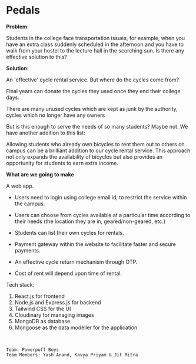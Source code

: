 # Pedals

**Problem:**

Students in the college face transportation issues, for example, when you have an extra class suddenly scheduled in the afternoon and you have to walk from your hostel to the lecture hall in the scorching sun. Is there any effective solution to this?

**Solution:**
 
An 'effective' cycle rental service. But where do the cycles come from?

Final years can donate the cycles they used once they end their college days.

There are many unused cycles which are kept as junk by the authority, cycles which no longer have any owners

But is this enough to serve the needs of so many students? Maybe not. We have another addition to this list:

Allowing students who already own bicycles to rent them out to others on campus can be a brilliant addition to our cycle rental service. This approach not only expands the availability of bicycles but also provides an opportunity for students to earn extra income.

**What are we going to make**

A web app.

- Users need to login using college email id, to restrict the service within the campus.

- Users can choose from cycles available at a particular time according to their needs (the location they are in, geared/non-geared, etc.)

- Students can list their own cycles for rentals.

- Payment gateway within the website to facilitate faster and secure payments.

- An effective cycle return mechanism through OTP.

- Cost of rent will depend upon time of rental.

Tech stack:

1. React.js for frontend
2. Node.js and Express.js for backend
3. Tailwind CSS for the UI
4. Cloudinary for managing images
5. MongoDB as database
6. Mongoose as the data modeller for the application

<br>

`Team: Powerpuff Boys`\
`Team Members: Yash Anand, Kavya Priyam & Jit Mitra`
